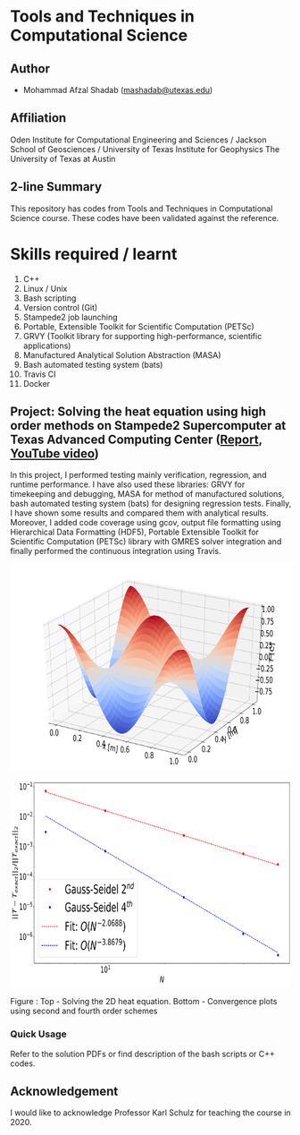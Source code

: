 # Tools and Techniques in Computational Science

## Author
- Mohammad Afzal Shadab (mashadab@utexas.edu)

## Affiliation
Oden Institute for Computational Engineering and Sciences / Jackson School of Geosciences / University of Texas Institute for Geophysics
The University of Texas at Austin

## 2-line Summary
This repository has codes from Tools and Techniques in Computational Science course. These codes have been validated against the reference.

# Skills required / learnt
1. C++ 
2. Linux / Unix
3. Bash scripting
4. Version control (Git)
5. Stampede2 job launching
6. Portable, Extensible Toolkit for Scientific Computation (PETSc) 
7. GRVY (Toolkit library for supporting high-performance, scientific applications)
8. Manufactured Analytical Solution Abstraction (MASA)
9. Bash automated testing system (bats)
10. Travis CI
11. Docker

## Project: Solving the heat equation using high order methods on Stampede2 Supercomputer at Texas Advanced Computing Center ([Report](https://github.com/mashadab/Tools-and-Techniques-in-Computational-Science/blob/main/proj2/Project2_report.pdf), [YouTube video](https://www.youtube.com/watch?v=I4WwXOMeBo4&t=1s))
In this project, I performed testing mainly verification, regression, and runtime performance. I have also used these libraries: GRVY for timekeeping and debugging, MASA for method of manufactured solutions, bash automated testing system (bats) for designing regression tests. Finally, I have shown some results and compared them with analytical results. Moreover, I added code coverage using gcov, output file formatting using Hierarchical Data Formatting (HDF5), Portable Extensible Toolkit for Scientific Computation (PETSc) library with GMRES solver integration and finally performed the continuous integration using Travis.

<p align="center">
<img src="./proj1/latex_files/Project1photos/plot_Jacobi_2D_order2_n75.png" height="370">
</p>
<p align="center">
<img src="./proj1/latex_files/Project1photos/convergence_study_GS_2D.png" height="370">
</p>
Figure : Top - Solving the 2D heat equation. Bottom - Convergence plots using second and fourth order schemes

### Quick Usage
Refer to the solution PDFs or find description of the bash scripts or C++ codes.

## Acknowledgement
I would like to acknowledge Professor Karl Schulz for teaching the course in 2020.
